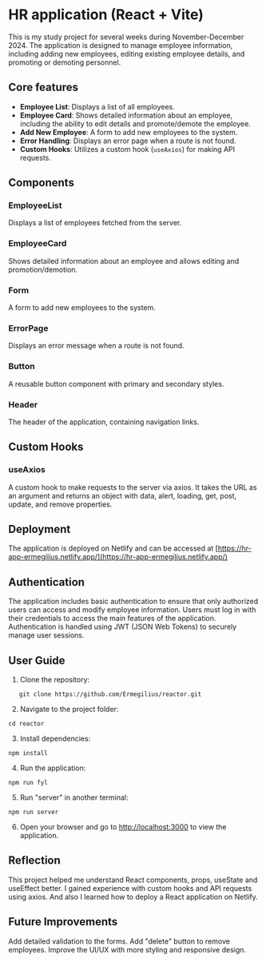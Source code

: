 # HR application (React + Vite)

This is my study project for several weeks during November-December 2024. The application is designed to manage employee information, including adding new employees, editing existing employee details, and promoting or demoting personnel.

## Core features

- **Employee List**: Displays a list of all employees.
- **Employee Card**: Shows detailed information about an employee, including the ability to edit details and promote/demote the employee.
- **Add New Employee**: A form to add new employees to the system.
- **Error Handling**: Displays an error page when a route is not found.
- **Custom Hooks**: Utilizes a custom hook (`useAxios`) for making API requests.

## Components

### EmployeeList

Displays a list of employees fetched from the server.

### EmployeeCard

Shows detailed information about an employee and allows editing and promotion/demotion.

### Form

A form to add new employees to the system.

### ErrorPage

Displays an error message when a route is not found.

### Button

A reusable button component with primary and secondary styles.

### Header

The header of the application, containing navigation links.

## Custom Hooks

### useAxios

A custom hook to make requests to the server via axios. It takes the URL as an argument and returns an object with data, alert, loading, get, post, update, and remove properties.

## Deployment

The application is deployed on Netlify and can be accessed at [https://hr-app-ermegilius.netlify.app/](https://hr-app-ermegilius.netlify.app/)

## Authentication

The application includes basic authentication to ensure that only authorized users can access and modify employee information. Users must log in with their credentials to access the main features of the application. Authentication is handled using JWT (JSON Web Tokens) to securely manage user sessions.

## User Guide

1. Clone the repository:

```shell
   git clone https://github.com/Ermegilius/reactor.git
```

2. Navigate to the project folder:

```shell
cd reactor
```

3. Install dependencies:

```shell
npm install
```

4. Run the application:

```shell
npm run fyl
```

5. Run "server" in another terminal:

```shell
npm run server
```

6. Open your browser and go to [http://localhost:3000](http://localhost:3000) to view the application.

## Reflection

This project helped me understand React components, props, useState and useEffect better. I gained experience with custom hooks and API requests using axios. And also I learned how to deploy a React application on Netlify.

## Future Improvements

Add detailed validation to the forms.
Add "delete" button to remove employees.
Improve the UI/UX with more styling and responsive design.
